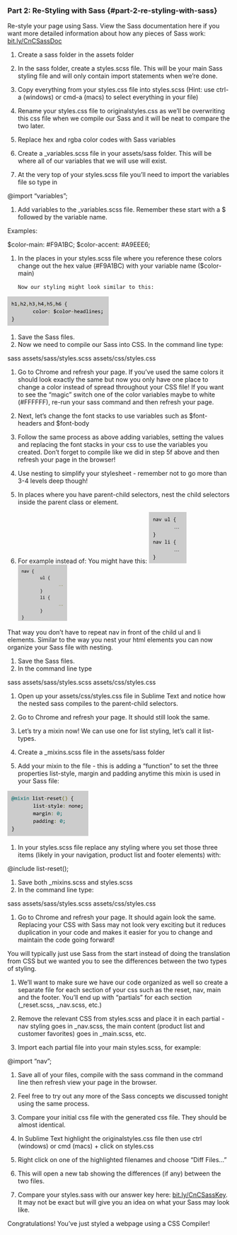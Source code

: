### Part 2:  Re-Styling with Sass  {#part-2-re-styling-with-sass}

Re-style your page using Sass. View the Sass documentation here if you want more detailed information about how any pieces of Sass work: [bit.ly/CnCSassDoc](https://www.google.com/url?q=http://bit.ly/CnCSassDoc&sa=D&ust=1478381675862000&usg=AFQjCNGQQHzyokuUfQpu_lxgbfHEUcrGzA) 

1.  Create a sass folder in the assets folder

1.  In the sass folder, create a styles.scss file.  This will be your main Sass styling file and will only contain import statements when we’re done.

1.  Copy everything from your styles.css file into styles.scss (Hint: use ctrl-a (windows) or cmd-a (macs) to select everything in your file)

1.  Rename your styles.css file to originalstyles.css as we’ll be overwriting this css file when we compile our Sass and it will be neat to compare the two later.

1.  Replace hex and rgba color codes with Sass variables

1.  Create a _variables.scss file in your assets/sass folder.  This will be where all of our variables that we will use will exist.
2.  At the very top of your styles.scss file you’ll need to import the variables file so type in

@import “variables”;

1.  Add variables to the _variables.scss file.  Remember these start with a $ followed by the variable name.  

Examples:

$color-main: #F9A1BC;  $color-accent: #A9EEE6;

1.  In the places in your styles.scss file where you reference these colors change out the hex value (#F9A1BC) with your variable name ($color-main)

        Now our styling might look similar to this:

![](images/image06.png)

1.  Save the Sass files.
2.  Now we need to compile our Sass into CSS.  In the command line type:

 sass assets/sass/styles.scss assets/css/styles.css

1.  Go to Chrome and refresh your page.  If you’ve used the same colors it should look exactly the same but now you only have one place to change a color instead of spread throughout your CSS file!  If you want to see the “magic” switch one of the color variables maybe to white (#FFFFFF), re-run your sass command and then refresh your page.

1.  Next, let’s change the font stacks to use variables such as $font-headers and $font-body

1.  Follow the same process as above adding variables, setting the values and replacing the font stacks in your css to use the variables you created. Don’t forget to compile like we did in step 5f above and then refresh your page in the browser!

1.  Use nesting to simplify your stylesheet - remember not to go more than 3-4 levels deep though!

1.  In places where you have parent-child selectors, nest the child selectors inside the parent class or element.  
2.  For example instead of:          You might have this: ![](images/image05.png)![](images/image01.png)

That way you don’t have to repeat nav in front of the child ul and li elements.  Similar to the way you nest your html elements you can now organize your Sass file with nesting.

1.  Save the Sass files.
2.  In the command line type

sass assets/sass/styles.scss assets/css/styles.css

1.  Open up your assets/css/styles.css file in Sublime Text and notice how the nested sass compiles to the parent-child selectors.
2.  Go to Chrome and refresh your page.  It should still look the same.

1.  Let’s try a mixin now!  We can use one for list styling, let’s call it list-types.

1.  Create a _mixins.scss file in the assets/sass folder
2.  Add your mixin to the file - this is adding a “function” to set the three properties list-style, margin and padding anytime this mixin is used in your Sass file:

![](images/image00.png)

1.  In your styles.scss file replace any styling where you set those three items (likely in your navigation, product list and footer elements) with:

@include list-reset(); 

1.  Save both _mixins.scss and styles.scss
2.  In the command line type:

sass assets/sass/styles.scss assets/css/styles.css

1.  Go to Chrome and refresh your page.  It should again look the same.  Replacing your CSS with Sass may not look very exciting but it reduces duplication in your code and makes it easier for you to change and maintain the code going forward!  

You will typically just use Sass from the start instead of doing the translation from CSS but we wanted you to see the differences between the two types of styling.

1.  We’ll want to make sure we have our code organized as well so create a separate file for each section of your css such as the reset, nav, main and the footer. You’ll end up with “partials” for each section (_reset.scss, _nav.scss, etc.)  

1.  Remove the relevant CSS from styles.scss and place it in each partial - nav styling goes in _nav.scss, the main content (product list and customer favorites) goes in _main.scss, etc.
2.  Import each partial file into your main styles.scss, for example:

@import “nav”;

1.  Save all of your files, compile with the sass command in the command line then refresh view your page in the browser.

1.  Feel free to try out any more of the Sass concepts we discussed tonight using the same process.

1.  Compare your initial css file with the generated css file.  They should be almost identical.  

1.  In Sublime Text highlight the originalstyles.css file then use ctrl (windows) or cmd (macs) + click on styles.css
2.  Right click on one of the highlighted filenames and choose “Diff Files…”
3.  This will open a new tab showing the differences (if any) between the two files.  

1.  Compare your styles.sass with our answer key here: [bit.ly/CnCSassKey](https://www.google.com/url?q=http://bit.ly/CnCSassKey&sa=D&ust=1478381675890000&usg=AFQjCNHy8sjHANATp6X20-ZMCmis6PP5pw). It may not be exact but will give you an idea on what your Sass may look like.

Congratulations!  You’ve just styled a webpage using a CSS Compiler!